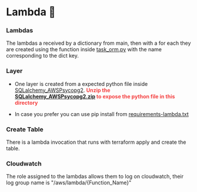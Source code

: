 # Lambda :small_orange_diamond:

### Lambdas
The lambdas a received by a dictionary from main, then with a for each they are created using the function inside [task_orm.py](upload-lambda/tasks_orm.py) with the name corresponding to the dict key.

### Layer

 - One layer is created from a expected python file inside [SQLalchemy_AWSPsycopg2](SQLalchemy_AWSPsycopg2/). <b style='color:#f44040'> Unzip the [SQLalchemy_AWSPsycopg2.zip](SQLalchemy_AWSPsycopg2/SQLalchemy_AWSPsycopg2.zip) to expose the python file in this directory </b>

 - In case you prefer you can use pip install from [requirements-lambda.txt](requirements-lambda.txt)

### Create Table

There is a lambda invocation that runs with terraform apply and create the table.

### Cloudwatch

The role assigned to the lambdas allows them to log on cloudwatch, their log group name is "/aws/lambda/{Function_Name}"